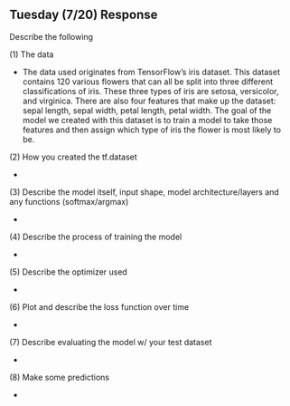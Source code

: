 ## Tuesday (7/20) Response

Describe the following

(1) The data

- The data used originates from TensorFlow’s iris dataset. This dataset contains 120 various flowers that can all be 
  split into three different classifications of iris. These three types of iris are setosa, versicolor,  and virginica. 
  There are also four features that make up the dataset: sepal length, sepal width, petal length, petal width. 
  The goal of the model we created with this dataset is to train a model to take those features and then assign 
  which type of iris the flower is most likely to be.

(2) How you created the tf.dataset

- 

(3) Describe the model itself, input shape, model architecture/layers and any functions (softmax/argmax)

- 

(4) Describe the process of training the model

- 

(5) Describe the optimizer used

- 

(6) Plot and describe the loss function over time

- 

(7) Describe evaluating the model w/ your test dataset

- 

(8) Make some predictions

- 
